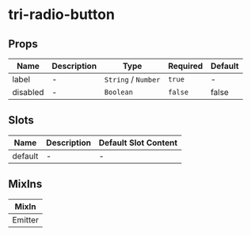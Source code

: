 # tri-radio-button

## Props

<!-- @vuese:tri-radio-button:props:start -->
|Name|Description|Type|Required|Default|
|---|---|---|---|---|
|label|-|`String` / `Number`|`true`|-|
|disabled|-|`Boolean`|`false`|false|

<!-- @vuese:tri-radio-button:props:end -->


## Slots

<!-- @vuese:tri-radio-button:slots:start -->
|Name|Description|Default Slot Content|
|---|---|---|
|default|-|-|

<!-- @vuese:tri-radio-button:slots:end -->


## MixIns

<!-- @vuese:tri-radio-button:mixIns:start -->
|MixIn|
|---|
|Emitter|

<!-- @vuese:tri-radio-button:mixIns:end -->


